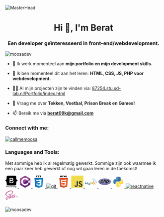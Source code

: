 ![MasterHead](https://i.imgur.com/FiRVwhO.png)
<h1 align="center">Hi 👋, I'm Berat</h1>
<h3 align="center">Een developer geïnteresseerd in front-end/webdevelopment.</h3>

<p align="left"> <img src="https://komarev.com/ghpvc/?username=moosadev&label=Profile%20views&color=00bfff&style=plastic" alt="moosadev" /> </p>

- 🔭 Ik werk momenteel aan **mijn portfolio en mijn development skills.**

- 🌱 Ik ben momenteel dit aan het leren: **HTML, CSS, JS, PHP voor webdevelopment.**

- 👨‍💻 Al mijn projecten zijn te vinden via: [87254.stu.sd-lab.nl/Portfolio/index.html](87254.stu.sd-lab.nl/Portfolio/index.html)

- 💬 Vraag me over **Tekken, Voetbal, Prison Break en Games!**

- 📫 Bereik me via **berat09k@gmail.com**

<h3 align="left">Connect with me:</h3>
<p align="left">
<a href="https://twitter.com/callmemoosa" target="blank"><img align="center" src="https://raw.githubusercontent.com/rahuldkjain/github-profile-readme-generator/master/src/images/icons/Social/twitter.svg" alt="callmemoosa" height="30" width="40" /></a>
</p>

<h3 align="left">Languages and Tools:</h3>
<p>Met sommige heb ik al regelmatig gewerkt. Sommige zijn ook waarmee ik een paar keer heb gewerkt of nog wil gaan leren in de toekomst!</p>
<p align="left"> <a href="https://getbootstrap.com" target="_blank" rel="noreferrer"> <img src="https://raw.githubusercontent.com/devicons/devicon/master/icons/bootstrap/bootstrap-plain-wordmark.svg" alt="bootstrap" width="40" height="40"/> </a> <a href="https://www.w3schools.com/cs/" target="_blank" rel="noreferrer"> <img src="https://raw.githubusercontent.com/devicons/devicon/master/icons/csharp/csharp-original.svg" alt="csharp" width="40" height="40"/> </a> <a href="https://www.w3schools.com/css/" target="_blank" rel="noreferrer"> <img src="https://raw.githubusercontent.com/devicons/devicon/master/icons/css3/css3-original-wordmark.svg" alt="css3" width="40" height="40"/> </a> <a href="https://git-scm.com/" target="_blank" rel="noreferrer"> <img src="https://www.vectorlogo.zone/logos/git-scm/git-scm-icon.svg" alt="git" width="40" height="40"/> </a> <a href="https://www.w3.org/html/" target="_blank" rel="noreferrer"> <img src="https://raw.githubusercontent.com/devicons/devicon/master/icons/html5/html5-original-wordmark.svg" alt="html5" width="40" height="40"/> </a> <a href="https://developer.mozilla.org/en-US/docs/Web/JavaScript" target="_blank" rel="noreferrer"> <img src="https://raw.githubusercontent.com/devicons/devicon/master/icons/javascript/javascript-original.svg" alt="javascript" width="40" height="40"/> </a> <a href="https://www.mysql.com/" target="_blank" rel="noreferrer"> <img src="https://raw.githubusercontent.com/devicons/devicon/master/icons/mysql/mysql-original-wordmark.svg" alt="mysql" width="40" height="40"/> </a> <a href="https://www.php.net" target="_blank" rel="noreferrer"> <img src="https://raw.githubusercontent.com/devicons/devicon/master/icons/php/php-original.svg" alt="php" width="40" height="40"/> </a> <a href="https://www.python.org" target="_blank" rel="noreferrer"> <img src="https://raw.githubusercontent.com/devicons/devicon/master/icons/python/python-original.svg" alt="python" width="40" height="40"/> </a> <a href="https://reactnative.dev/" target="_blank" rel="noreferrer"> <img src="https://reactnative.dev/img/header_logo.svg" alt="reactnative" width="40" height="40"/> </a> <a href="https://sass-lang.com" target="_blank" rel="noreferrer"> <img src="https://raw.githubusercontent.com/devicons/devicon/master/icons/sass/sass-original.svg" alt="sass" width="40" height="40"/> </a> </p>

<p><img align="center" src="https://github-readme-stats.vercel.app/api/top-langs?username=moosadev&show_icons=true&theme=gruvbox&title_color=ffffff&text_color=ffffff&bg_color=00c4f5&locale=nl&layout=compact" alt="moosadev" /></p>
